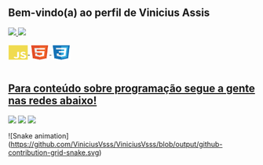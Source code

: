 ## Bem-vindo(a) ao perfil de Vinicius Assis

<div>
<a href="https://github.com/ViniciusVsss">
<img height="180em" src="https://github-readme-stats.vercel.app/api?username=ViniciusVsss&show_icons=true&theme=highcontrast&include_all_commits=true&count_private=true"/>
<img height="180em" src="https://github-readme-stats.vercel.app/api/top-langs/?username=ViniciusVsss&layout=compact&langs_count=6&theme=highcontrast"/>
</div>
<div style="display: inline block"><br>
<img align="center" alt="7s" height="30" width="40" src="https://raw.githubusercontent.com/devicons/devicon/master/icons/javascript/javascript-plain.svg">
<img align="center" alt="HTML" height="30" width="40" src="https://raw.githubusercontent.com/devicons/devicon/master/icons/html5/html5-original.svg">
<img align="center" alt="CSS" height="30" width="40" src="https://raw.githubusercontent.com/devicons/devicon/master/icons/css3/css3-original.svg">
</div>
  
<br>

## Para conteúdo sobre programação segue a gente nas redes abaixo!

<div>
<a href="https://discord.gg/SDVhGKVf4h" target=" blank"><img src="https://img.shields.io/badge/Discord-7289DA?style=for-the-badge&logo=discord&logoColor=white" target=" blank"></a>
<a href = "mailto: gemeos&ViniciusVsss.com"><img src="https://img.shields.io/badge/-Gmail-%23333?style=for-the-badge&logo=gmail&logoColor=white" target=" blank"></a>
<a href="https://vwww.linkedin.com/in/ricardohdias" target=" blank"><img src="https://img.shields.io/badge/-LinkedIn-%230077B5?style=for-the-badge&logo=linkedin&logoColor=white"
target=" blank"></a>

![Snake animation] (https://github.com/ViniciusVsss/ViniciusVsss/blob/output/github-contribution-grid-snake.svg)
</div>
